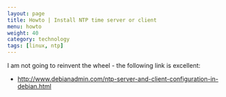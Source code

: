 ```yaml
---
layout: page
title: Howto | Install NTP time server or client
menu: howto
weight: 40
category: technology
tags: [linux, ntp]
---
```


I am not going to reinvent the wheel - the following link is excellent:

   * http://www.debianadmin.com/ntp-server-and-client-configuration-in-debian.html
